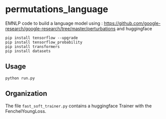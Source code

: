 # permutations_language

EMNLP code to build a language model using :  https://github.com/google-research/google-research/tree/master/perturbations and huggingface


```
pip install tensorflow --upgrade
pip install tensorflow_probability
pip install transformers
pip install datasets
```


## Usage

`python run.py`

## Organization

The file `fast_soft_trainer.py` contains a huggingface Trainer with the FenchelYoungLoss.
